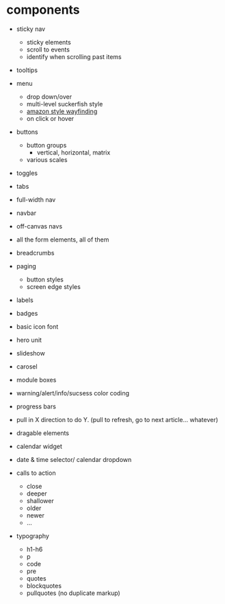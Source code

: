 # components

* sticky nav
  * sticky elements
  * scroll to events
  * identify when scrolling past items
* tooltips
* menu
  * drop down/over
  * multi-level suckerfish style
  * [amazon style wayfinding](http://www.technologyreview.com/view/512376/the-ingenious-engineering-trick-that-makes-amazon-menus-usable/)
  * on click or hover
* buttons
  * button groups
    * vertical, horizontal, matrix
  * various scales
* toggles
* tabs
* full-width nav
* navbar
* off-canvas navs
* all the form elements, all of them
* breadcrumbs
* paging
  * button styles
  * screen edge styles
* labels
* badges
* basic icon font
* hero unit
* slideshow
* carosel
* module boxes
* warning/alert/info/sucsess color coding
* progress bars
* pull in X direction to do Y. (pull to refresh, go to next article… whatever)
* dragable elements
* calendar widget
* date & time selector/ calendar dropdown
* calls to action
  * close
  * deeper
  * shallower
  * older
  * newer
  * …

* typography
  * h1-h6
  * p
  * code
  * pre
  * quotes
  * blockquotes
  * pullquotes (no duplicate markup)